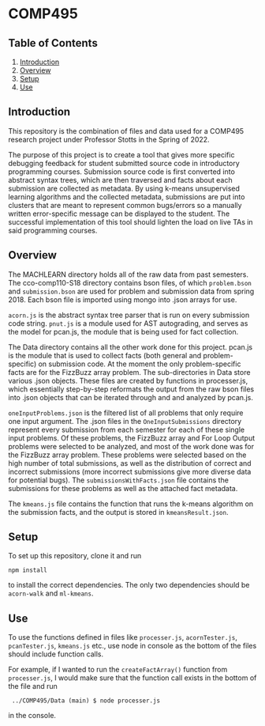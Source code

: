 # COMP495

## Table of Contents

1. [Introduction](#introduction)
2. [Overview](#overview)
3. [Setup](#setup)
4. [Use](#use)

## Introduction <a name="introduction"></a>

This repository is the combination of files and data used for a COMP495 research project under Professor Stotts in the Spring of 2022.

The purpose of this project is to create a tool that gives more specific debugging feedback for student submitted source code in introductory programming courses. Submission source code is first converted into abstract syntax trees, which are then traversed and facts about each submission are collected as metadata. By using k-means unsupervised learning algorithms and the collected metadata, submissions are put into clusters that are meant to represent common bugs/errors so a manually written error-specific message can be displayed to the student. The successful implementation of this tool should lighten the load on live TAs in said programming courses.

## Overview <a name="overview"></a>

The MACHLEARN directory holds all of the raw data from past semesters. The cco-comp110-S18 directory contains bson files, of which `problem.bson` and `submission.bson` are used for problem and submission data from spring 2018. Each bson file is imported using mongo into .json arrays for use.

`acorn.js` is the abstract syntax tree parser that is run on every submission code string. `pnut.js` is a module used for AST autograding, and serves as the model for pcan.js, the module that is being used for fact collection.

The Data directory contains all the other work done for this project. pcan.js is the module that is used to collect facts (both general and problem-specific) on submission code. At the moment the only problem-specific facts are for the FizzBuzz array problem. The sub-directories in Data store various .json objects. These files are created by functions in processer.js, which essentially step-by-step reformats the output from the raw bson files into .json objects that can be iterated through and and analyzed by pcan.js.

`oneInputProblems.json` is the filtered list of all problems that only require one input argument. The .json files in the `OneInputSubmissions` directory represent every submission from each semester for each of these single input problems. Of these problems, the FizzBuzz array and For Loop Output problems were selected to be analyzed, and most of the work done was for the FizzBuzz array problem. These problems were selected based on the high number of total submissions, as well as the distribution of correct and incorrect submissions (more incorrect submissions give more diverse data for potential bugs). The `submissionsWithFacts.json` file contains the submissions for these problems as well as the attached fact metadata.

The `kmeans.js` file contains the function that runs the k-means algorithm on the submission facts, and the output is stored in `kmeansResult.json`.

## Setup <a name="setup"></a>

To set up this repository, clone it and run

```npm install```

to install the correct dependencies. The only two dependencies should be `acorn-walk` and `ml-kmeans`.

## Use <a name="use"></a>

To use the functions defined in files like `processer.js`, `acornTester.js`, `pcanTester.js`, `kmeans.js` etc., use node in console as the bottom of the files should include function calls.

For example, if I wanted to run the `createFactArray()` function from `processer.js`, I would make sure that the function call exists in the bottom of the file and run

``` ../COMP495/Data (main) $ node processer.js```

in the console.
